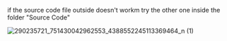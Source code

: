 if the source code file outside doesn't workm try the other one inside the folder "Source Code"


![290235721_751430042962553_4388552245113369464_n (1)](https://user-images.githubusercontent.com/83629006/176095494-19e4edda-17a0-428f-a110-e8456a7b0b61.png)
